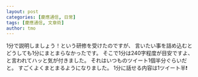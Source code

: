```yaml
---
layout: post
categories: [慶應通信, 日常]
tags: [慶應通信, 文章術]
author: tmo
---
```

1分で説明しましょう！という研修を受けたのですが、
言いたい事を詰め込むとどうしても1分にまとまらなかったです。
そこで1分は240字程度が目安ですよ、と言われてハッと気が付きました。
それはいつものツイート1個半分ぐらいだと。
すごくよくまとまるようになりました。
1分に話せる内容は1ツイート半❗️